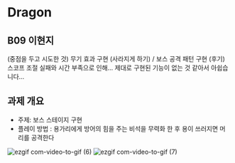 # Dragon

## B09 이현지
(중점을 두고 시도한 것) 무기 효과 구현 (사라지게 하기)  / 보스 공격 패턴 구현
(후기) 스코프 조절 실패와 시간 부족으로 인해... 제대로 구현된 기능이 없는 것 같아서 아쉽습니다...

## 과제 개요
- 주제: 보스 스테이지 구현
- 플레이 방법 : 용가리에게 방어의 힘을 주는 비석을 무력화 한 후 용이 쓰러지면 머리를 공격한다

![ezgif com-video-to-gif (6)](https://github.com/szlovelee/Dragon/assets/77392694/54602aa4-c294-4c1d-bf05-b2ec962c1f21)
![ezgif com-video-to-gif (7)](https://github.com/szlovelee/Dragon/assets/77392694/74d37819-de48-416a-b7c4-1081c224881e)
